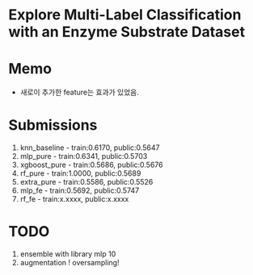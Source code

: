 # Explore Multi-Label Classification with an Enzyme Substrate Dataset

# Memo
- 새로이 추가한 feature는 효과가 있었음.

# Submissions
1. knn_baseline	- train:0.6170, public:0.5647
1. mlp_pure	- train:0.6341, public:0.5703
1. xgboost_pure	- train:0.5686, public:0.5676
1. rf_pure	- train:1.0000, public:0.5689
1. extra_pure	- train:0.5586, public:0.5526
1. mlp_fe	- train:0.5692, public:0.5747
1. rf_fe	- train:x.xxxx, public:x.xxxx


# TODO
1. ensemble with library mlp 10
2. augmentation ! oversampling!
